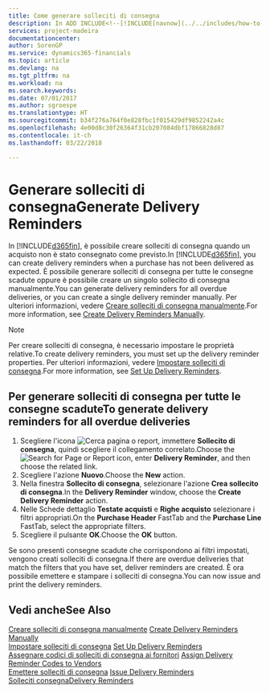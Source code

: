 ```yaml
---
title: Come generare solleciti di consegna
description: In ADD INCLUDE<!--[!INCLUDE[navnow](../../includes/how-to-create-delivery-reminders-manually.md).
services: project-madeira
documentationcenter: 
author: SorenGP
ms.service: dynamics365-financials
ms.topic: article
ms.devlang: na
ms.tgt_pltfrm: na
ms.workload: na
ms.search.keywords: 
ms.date: 07/01/2017
ms.author: sgroespe
ms.translationtype: HT
ms.sourcegitcommit: b34f276a764f0e828fbc1f015429df9852242a4c
ms.openlocfilehash: 4e00d8c30f26364f31cb207084dbf17866828d87
ms.contentlocale: it-ch
ms.lasthandoff: 03/22/2018

---
```

# <a name="generate-delivery-reminders"></a><span data-ttu-id="be8dd-103">Generare solleciti di consegna</span><span class="sxs-lookup"><span data-stu-id="be8dd-103">Generate Delivery Reminders</span></span>
<span data-ttu-id="be8dd-104">In [!INCLUDE[d365fin](../../includes/d365fin_md.md)], è possibile creare solleciti di consegna quando un acquisto non è stato consegnato come previsto.</span><span class="sxs-lookup"><span data-stu-id="be8dd-104">In [!INCLUDE[d365fin](../../includes/d365fin_md.md)], you can create delivery reminders when a purchase has not been delivered as expected.</span></span> <span data-ttu-id="be8dd-105">È possibile generare solleciti di consegna per tutte le consegne scadute oppure è possibile creare un singolo sollecito di consegna manualmente.</span><span class="sxs-lookup"><span data-stu-id="be8dd-105">You can generate delivery reminders for all overdue deliveries, or you can create a single delivery reminder manually.</span></span> <span data-ttu-id="be8dd-106">Per ulteriori informazioni, vedere [Creare solleciti di consegna manualmente](how-to-create-delivery-reminders-manually.md).</span><span class="sxs-lookup"><span data-stu-id="be8dd-106">For more information, see [Create Delivery Reminders Manually](how-to-create-delivery-reminders-manually.md).</span></span>  

> [!NOTE]  
>  <span data-ttu-id="be8dd-107">Per creare solleciti di consegna, è necessario impostare le proprietà relative.</span><span class="sxs-lookup"><span data-stu-id="be8dd-107">To create delivery reminders, you must set up the delivery reminder properties.</span></span> <span data-ttu-id="be8dd-108">Per ulteriori informazioni, vedere [Impostare solleciti di consegna](how-to-set-up-delivery-reminders.md).</span><span class="sxs-lookup"><span data-stu-id="be8dd-108">For more information, see [Set Up Delivery Reminders](how-to-set-up-delivery-reminders.md).</span></span>  

## <a name="to-generate-delivery-reminders-for-all-overdue-deliveries"></a><span data-ttu-id="be8dd-109">Per generare solleciti di consegna per tutte le consegne scadute</span><span class="sxs-lookup"><span data-stu-id="be8dd-109">To generate delivery reminders for all overdue deliveries</span></span>  

1.  <span data-ttu-id="be8dd-110">Scegliere l'icona ![Cerca pagina o report](../../media/ui-search/search_small.png "icona Cerca pagina o report"), immettere **Sollecito di consegna**, quindi scegliere il collegamento correlato.</span><span class="sxs-lookup"><span data-stu-id="be8dd-110">Choose the ![Search for Page or Report](../../media/ui-search/search_small.png "Search for Page or Report icon") icon, enter **Delivery Reminder**, and then choose the related link.</span></span>  
2.  <span data-ttu-id="be8dd-111">Scegliere l'azione **Nuovo**.</span><span class="sxs-lookup"><span data-stu-id="be8dd-111">Choose the **New** action.</span></span>  
3.  <span data-ttu-id="be8dd-112">Nella finestra **Sollecito di consegna**, selezionare l'azione **Crea sollecito di consegna**.</span><span class="sxs-lookup"><span data-stu-id="be8dd-112">In the **Delivery Reminder** window, choose the **Create Delivery Reminder** action.</span></span>  
4.  <span data-ttu-id="be8dd-113">Nelle Schede dettaglio **Testate acquisti** e **Righe acquisto** selezionare i filtri appropriati.</span><span class="sxs-lookup"><span data-stu-id="be8dd-113">On the **Purchase Header** FastTab and the **Purchase Line** FastTab, select the appropriate filters.</span></span>  
5.  <span data-ttu-id="be8dd-114">Scegliere il pulsante **OK**.</span><span class="sxs-lookup"><span data-stu-id="be8dd-114">Choose the **OK** button.</span></span>  

<span data-ttu-id="be8dd-115">Se sono presenti consegne scadute che corrispondono ai filtri impostati, vengono creati solleciti di consegna.</span><span class="sxs-lookup"><span data-stu-id="be8dd-115">If there are overdue deliveries that match the filters that you have set, deliver reminders are created.</span></span> <span data-ttu-id="be8dd-116">È ora possibile emettere e stampare i solleciti di consegna.</span><span class="sxs-lookup"><span data-stu-id="be8dd-116">You can now issue and print the delivery reminders.</span></span>  

## <a name="see-also"></a><span data-ttu-id="be8dd-117">Vedi anche</span><span class="sxs-lookup"><span data-stu-id="be8dd-117">See Also</span></span>  
 <span data-ttu-id="be8dd-118">[Creare solleciti di consegna manualmente](how-to-create-delivery-reminders-manually.md) </span><span class="sxs-lookup"><span data-stu-id="be8dd-118">[Create Delivery Reminders Manually](how-to-create-delivery-reminders-manually.md) </span></span>  
 <span data-ttu-id="be8dd-119">[Impostare solleciti di consegna](how-to-set-up-delivery-reminders.md) </span><span class="sxs-lookup"><span data-stu-id="be8dd-119">[Set Up Delivery Reminders](how-to-set-up-delivery-reminders.md) </span></span>  
 <span data-ttu-id="be8dd-120">[Assegnare codici di solleciti di consegna ai fornitori](how-to-assign-delivery-reminder-codes-to-vendors.md) </span><span class="sxs-lookup"><span data-stu-id="be8dd-120">[Assign Delivery Reminder Codes to Vendors](how-to-assign-delivery-reminder-codes-to-vendors.md) </span></span>  
 <span data-ttu-id="be8dd-121">[Emettere solleciti di consegna](how-to-issue-delivery-reminders.md) </span><span class="sxs-lookup"><span data-stu-id="be8dd-121">[Issue Delivery Reminders](how-to-issue-delivery-reminders.md) </span></span>  
 [<span data-ttu-id="be8dd-122">Solleciti consegna</span><span class="sxs-lookup"><span data-stu-id="be8dd-122">Delivery Reminders</span></span>](delivery-reminders.md)

